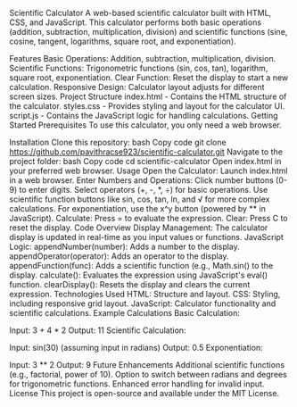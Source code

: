Scientific Calculator
A web-based scientific calculator built with HTML, CSS, and JavaScript. This calculator performs both basic operations (addition, subtraction, multiplication, division) and scientific functions (sine, cosine, tangent, logarithms, square root, and exponentiation).

Features
Basic Operations: Addition, subtraction, multiplication, division.
Scientific Functions: Trigonometric functions (sin, cos, tan), logarithm, square root, exponentiation.
Clear Function: Reset the display to start a new calculation.
Responsive Design: Calculator layout adjusts for different screen sizes.
Project Structure
index.html - Contains the HTML structure of the calculator.
styles.css - Provides styling and layout for the calculator UI.
script.js - Contains the JavaScript logic for handling calculations.
Getting Started
Prerequisites
To use this calculator, you only need a web browser.

Installation
Clone this repository:
bash
Copy code
git clone https://github.com/pavithracse923/scientific-calculator.git
Navigate to the project folder:
bash
Copy code
cd scientific-calculator
Open index.html in your preferred web browser.
Usage
Open the Calculator: Launch index.html in a web browser.
Enter Numbers and Operations:
Click number buttons (0-9) to enter digits.
Select operators (+, -, *, ÷) for basic operations.
Use scientific function buttons like sin, cos, tan, ln, and √ for more complex calculations.
For exponentiation, use the x^y button (powered by ** in JavaScript).
Calculate: Press = to evaluate the expression.
Clear: Press C to reset the display.
Code Overview
Display Management: The calculator display is updated in real-time as you input values or functions.
JavaScript Logic:
appendNumber(number): Adds a number to the display.
appendOperator(operator): Adds an operator to the display.
appendFunction(func): Adds a scientific function (e.g., Math.sin() to the display.
calculate(): Evaluates the expression using JavaScript's eval() function.
clearDisplay(): Resets the display and clears the current expression.
Technologies Used
HTML: Structure and layout.
CSS: Styling, including responsive grid layout.
JavaScript: Calculator functionality and scientific calculations.
Example Calculations
Basic Calculation:

Input: 3 + 4 * 2
Output: 11
Scientific Calculation:

Input: sin(30) (assuming input in radians)
Output: 0.5
Exponentiation:

Input: 3 ** 2
Output: 9
Future Enhancements
Additional scientific functions (e.g., factorial, power of 10).
Option to switch between radians and degrees for trigonometric functions.
Enhanced error handling for invalid input.
License
This project is open-source and available under the MIT License.
